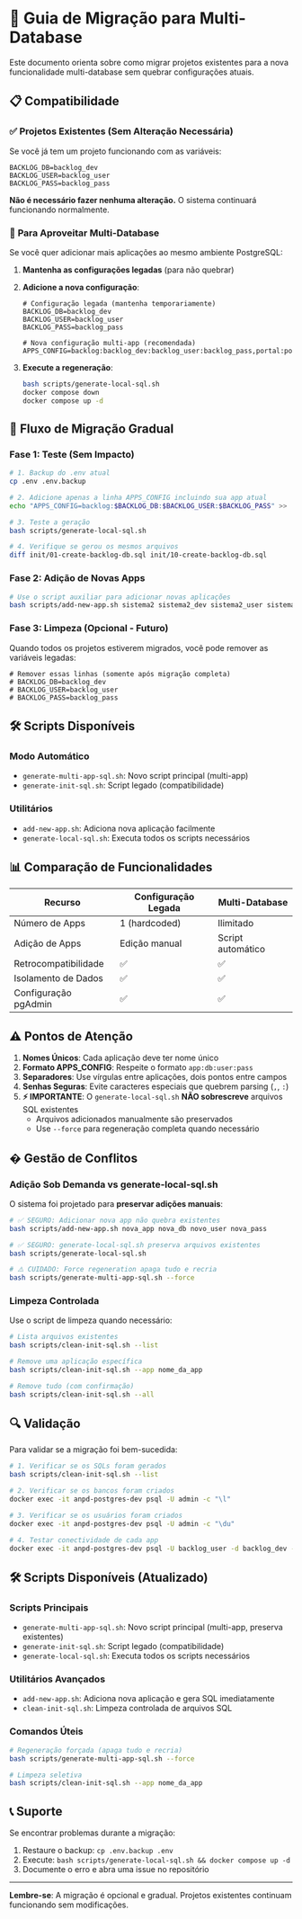 # 🔄 Guia de Migração para Multi-Database

Este documento orienta sobre como migrar projetos existentes para a nova funcionalidade multi-database sem quebrar configurações atuais.

## 📋 Compatibilidade

### ✅ **Projetos Existentes (Sem Alteração Necessária)**

Se você já tem um projeto funcionando com as variáveis:

```env
BACKLOG_DB=backlog_dev
BACKLOG_USER=backlog_user
BACKLOG_PASS=backlog_pass
```

**Não é necessário fazer nenhuma alteração.** O sistema continuará funcionando normalmente.

### 🚀 **Para Aproveitar Multi-Database**

Se você quer adicionar mais aplicações ao mesmo ambiente PostgreSQL:

1. **Mantenha as configurações legadas** (para não quebrar)
2. **Adicione a nova configuração**:

   ```env
   # Configuração legada (mantenha temporariamente)
   BACKLOG_DB=backlog_dev
   BACKLOG_USER=backlog_user
   BACKLOG_PASS=backlog_pass

   # Nova configuração multi-app (recomendada)
   APPS_CONFIG=backlog:backlog_dev:backlog_user:backlog_pass,portal:portal_dev:portal_user:portal_pass
   ```

3. **Execute a regeneração**:
   ```bash
   bash scripts/generate-local-sql.sh
   docker compose down
   docker compose up -d
   ```

## 🔄 Fluxo de Migração Gradual

### Fase 1: Teste (Sem Impacto)

```bash
# 1. Backup do .env atual
cp .env .env.backup

# 2. Adicione apenas a linha APPS_CONFIG incluindo sua app atual
echo "APPS_CONFIG=backlog:$BACKLOG_DB:$BACKLOG_USER:$BACKLOG_PASS" >> .env

# 3. Teste a geração
bash scripts/generate-local-sql.sh

# 4. Verifique se gerou os mesmos arquivos
diff init/01-create-backlog-db.sql init/10-create-backlog-db.sql
```

### Fase 2: Adição de Novas Apps

```bash
# Use o script auxiliar para adicionar novas aplicações
bash scripts/add-new-app.sh sistema2 sistema2_dev sistema2_user sistema2_pass
```

### Fase 3: Limpeza (Opcional - Futuro)

Quando todos os projetos estiverem migrados, você pode remover as variáveis legadas:

```env
# Remover essas linhas (somente após migração completa)
# BACKLOG_DB=backlog_dev
# BACKLOG_USER=backlog_user  
# BACKLOG_PASS=backlog_pass
```

## 🛠️ Scripts Disponíveis

### Modo Automático

- `generate-multi-app-sql.sh`: Novo script principal (multi-app)
- `generate-init-sql.sh`: Script legado (compatibilidade)

### Utilitários

- `add-new-app.sh`: Adiciona nova aplicação facilmente
- `generate-local-sql.sh`: Executa todos os scripts necessários

## 📊 Comparação de Funcionalidades

| Recurso              | Configuração Legada | Multi-Database    |
| -------------------- | ------------------- | ----------------- |
| Número de Apps       | 1 (hardcoded)       | Ilimitado         |
| Adição de Apps       | Edição manual       | Script automático |
| Retrocompatibilidade | ✅                  | ✅                |
| Isolamento de Dados  | ✅                  | ✅                |
| Configuração pgAdmin | ✅                  | ✅                |

## ⚠️ Pontos de Atenção

1. **Nomes Únicos**: Cada aplicação deve ter nome único
2. **Formato APPS_CONFIG**: Respeite o formato `app:db:user:pass`
3. **Separadores**: Use vírgulas entre aplicações, dois pontos entre campos
4. **Senhas Seguras**: Evite caracteres especiais que quebrem parsing (`,`, `:`)
5. **⚡ IMPORTANTE**: O `generate-local-sql.sh` **NÃO sobrescreve** arquivos SQL existentes
   - Arquivos adicionados manualmente são preservados
   - Use `--force` para regeneração completa quando necessário

## �️ Gestão de Conflitos

### Adição Sob Demanda vs generate-local-sql.sh

O sistema foi projetado para **preservar adições manuais**:

```bash
# ✅ SEGURO: Adicionar nova app não quebra existentes
bash scripts/add-new-app.sh nova_app nova_db novo_user nova_pass

# ✅ SEGURO: generate-local-sql.sh preserva arquivos existentes
bash scripts/generate-local-sql.sh

# ⚠️ CUIDADO: Force regeneration apaga tudo e recria
bash scripts/generate-multi-app-sql.sh --force
```

### Limpeza Controlada

Use o script de limpeza quando necessário:

```bash
# Lista arquivos existentes
bash scripts/clean-init-sql.sh --list

# Remove uma aplicação específica
bash scripts/clean-init-sql.sh --app nome_da_app

# Remove tudo (com confirmação)
bash scripts/clean-init-sql.sh --all
```

## 🔍 Validação

Para validar se a migração foi bem-sucedida:

```bash
# 1. Verificar se os SQLs foram gerados
bash scripts/clean-init-sql.sh --list

# 2. Verificar se os bancos foram criados
docker exec -it anpd-postgres-dev psql -U admin -c "\l"

# 3. Verificar se os usuários foram criados
docker exec -it anpd-postgres-dev psql -U admin -c "\du"

# 4. Testar conectividade de cada app
docker exec -it anpd-postgres-dev psql -U backlog_user -d backlog_dev -c "SELECT current_database(), current_user;"
```

## 🛠️ Scripts Disponíveis (Atualizado)

### Scripts Principais

- `generate-multi-app-sql.sh`: Novo script principal (multi-app, preserva existentes)
- `generate-init-sql.sh`: Script legado (compatibilidade)
- `generate-local-sql.sh`: Executa todos os scripts necessários

### Utilitários Avançados

- `add-new-app.sh`: Adiciona nova aplicação e gera SQL imediatamente
- `clean-init-sql.sh`: Limpeza controlada de arquivos SQL

### Comandos Úteis

```bash
# Regeneração forçada (apaga tudo e recria)
bash scripts/generate-multi-app-sql.sh --force

# Limpeza seletiva
bash scripts/clean-init-sql.sh --app nome_da_app
```

## 📞 Suporte

Se encontrar problemas durante a migração:

1. Restaure o backup: `cp .env.backup .env`
2. Execute: `bash scripts/generate-local-sql.sh && docker compose up -d`
3. Documente o erro e abra uma issue no repositório

---

**Lembre-se**: A migração é opcional e gradual. Projetos existentes continuam funcionando sem modificações.
